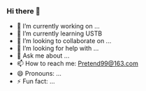 ### Hi there 👋

<!--
**CodePupil-min/CodePupil-min** is a ✨ _special_ ✨ repository because its `README.md` (this file) appears on your GitHub profile.

Here are some ideas to get you started:
-->
- 🔭 I’m currently working on ...
- 🌱 I’m currently learning USTB
- 👯 I’m looking to collaborate on ...
- 🤔 I’m looking for help with ...
- 💬 Ask me about ...
- 📫 How to reach me: Pretend99@163.com
- 😄 Pronouns: ...
- ⚡ Fun fact: ...

